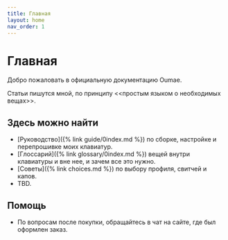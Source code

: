 ```yaml
---
title: Главная
layout: home
nav_order: 1
---
```


# Главная

Добро пожаловать в официальную документацию Oumae.

Статьи пишутся мной, по принципу <<простым языком о необходимых вещах>>.

## Здесь можно найти

- [Руководство]({% link guide/0index.md %}) по сборке, настройке и перепрошивке моих клавиатур.
- [Глоссарий]({% link glossary/0index.md %}) вещей внутри клавиатуры и вне нее, и зачем все это нужно.
- [Советы]({% link choices.md %}) по выбору профиля, свитчей и капов.
- TBD.

## Помощь

- По вопросам после покупки, обращайтесь в чат на сайте, где был оформлен заказ.
